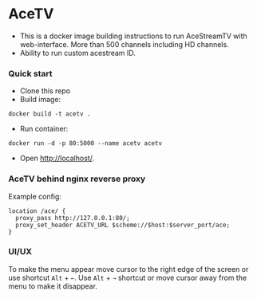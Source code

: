 # AceTV #

* This is a docker image building instructions to run AceStreamTV with web-interface. More than 500 channels including HD channels.
* Ability to run custom acestream ID.

### Quick start ###

* Clone this repo
* Build image: 
```
docker build -t acetv .
```

* Run container: 
```
docker run -d -p 80:5000 --name acetv acetv
```
* Open [http://localhost/](http://localhost/).

### AceTV behind nginx reverse proxy

Example config:
```
location /ace/ {
  proxy_pass http://127.0.0.1:80/;
  proxy_set_header ACETV_URL $scheme://$host:$server_port/ace;
}
```
### UI/UX

To make the menu appear move cursor to the right edge of the screen or use shortcut `Alt` + `←`. Use `Alt` + `→` shortcut or move cursor away from the menu to make it disappear.
